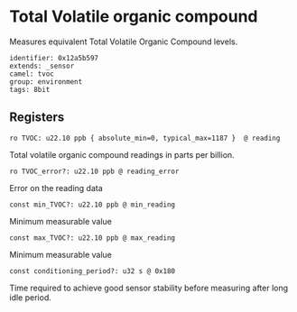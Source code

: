 # Total Volatile organic compound

Measures equivalent Total Volatile Organic Compound levels.

    identifier: 0x12a5b597
    extends: _sensor
    camel: tvoc
    group: environment
    tags: 8bit

## Registers

    ro TVOC: u22.10 ppb { absolute_min=0, typical_max=1187 }  @ reading

Total volatile organic compound readings in parts per billion.

    ro TVOC_error?: u22.10 ppb @ reading_error

Error on the reading data

    const min_TVOC?: u22.10 ppb @ min_reading

Minimum measurable value

    const max_TVOC?: u22.10 ppb @ max_reading

Minimum measurable value

    const conditioning_period?: u32 s @ 0x180

Time required to achieve good sensor stability before measuring after long idle period.
